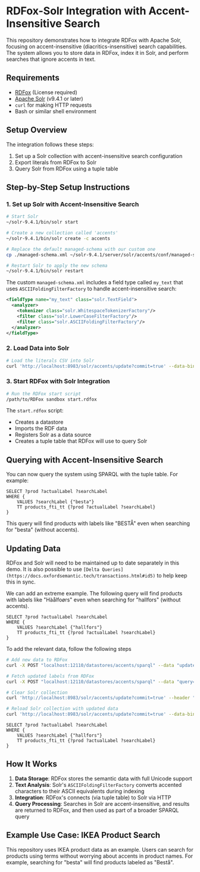 # RDFox-Solr Integration with Accent-Insensitive Search

This repository demonstrates how to integrate RDFox with Apache Solr, focusing on accent-insensitive (diacritics-insensitive) search capabilities. The system allows you to store data in RDFox, index it in Solr, and perform searches that ignore accents in text.

## Requirements

- [RDFox](https://www.oxfordsemantic.tech/product) (License required)
- [Apache Solr](https://solr.apache.org/) (v9.4.1 or later)
- `curl` for making HTTP requests
- Bash or similar shell environment

## Setup Overview

The integration follows these steps:
1. Set up a Solr collection with accent-insensitive search configuration
2. Export literals from RDFox to Solr
3. Query Solr from RDFox using a tuple table

## Step-by-Step Setup Instructions

### 1. Set up Solr with Accent-Insensitive Search

```bash
# Start Solr
~/solr-9.4.1/bin/solr start

# Create a new collection called 'accents'
~/solr-9.4.1/bin/solr create -c accents

# Replace the default managed-schema with our custom one
cp ./managed-schema.xml ~/solr-9.4.1/server/solr/accents/conf/managed-schema.xml

# Restart Solr to apply the new schema
~/solr-9.4.1/bin/solr restart
```

The custom `managed-schema.xml` includes a field type called `my_text` that uses `ASCIIFoldingFilterFactory` to handle accent-insensitive search:

```xml
<fieldType name="my_text" class="solr.TextField">
  <analyzer>
    <tokenizer class="solr.WhitespaceTokenizerFactory"/>
    <filter class="solr.LowerCaseFilterFactory"/>
    <filter class="solr.ASCIIFoldingFilterFactory"/>
  </analyzer>
</fieldType>
```

### 2. Load Data into Solr

```bash
# Load the literals CSV into Solr
curl 'http://localhost:8983/solr/accents/update?commit=true' --data-binary @literals.csv -H 'Content-type: text/csv'
```

### 3. Start RDFox with Solr Integration

```bash
# Run the RDFox start script
/path/to/RDFox sandbox start.rdfox
```

The `start.rdfox` script:
- Creates a datastore
- Imports the RDF data 
- Registers Solr as a data source
- Creates a tuple table that RDFox will use to query Solr

## Querying with Accent-Insensitive Search

You can now query the system using SPARQL with the tuple table. For example:

```sparql
SELECT ?prod ?actualLabel ?searchLabel
WHERE {
    VALUES ?searchLabel {"besta"}
    TT products_fti_tt {?prod ?actualLabel ?searchLabel}
}
```

This query will find products with labels like "BESTÅ" even when searching for "besta" (without accents).

## Updating Data

RDFox and Solr will need to be maintained up to date separately in this demo.
It is also possible to use `[Delta Queries]` `(https://docs.oxfordsemantic.tech/transactions.html#id5)` to help keep this in sync.


We can add an extreme example. The following query will find products with labels like "Hàålfoørs" even when searching for "hallfors" (without accents).
```sparql
SELECT ?prod ?actualLabel ?searchLabel
WHERE {
    VALUES ?searchLabel {"hallfors"}
    TT products_fti_tt {?prod ?actualLabel ?searchLabel}
}
```

To add the relevant data, follow the following steps

```bash
# Add new data to RDFox
curl -X POST "localhost:12110/datastores/accents/sparql" --data "update=INSERT DATA {:product_00 rdfs:label \"Hàålfoørs\"}"

# Fetch updated labels from RDFox
curl -X POST "localhost:12110/datastores/accents/sparql" --data "query=SELECT ?item ?label WHERE {?item rdfs:label ?label}" --header "Accept: text/csv" --output ~/accents/literals_update.csv

# Clear Solr collection
curl 'http://localhost:8983/solr/accents/update?commit=true' --header "Content-Type: text/xml" --data-binary '<delete><query>*:*</query></delete>'

# Reload Solr collection with updated data
curl 'http://localhost:8983/solr/accents/update?commit=true' --data-binary @literals_update.csv --header 'Content-type: text/csv'
```

```sparql
SELECT ?prod ?actualLabel ?searchLabel
WHERE {
    VALUES ?searchLabel {"hallfors"}
    TT products_fti_tt {?prod ?actualLabel ?searchLabel}
}
```



## How It Works

1. **Data Storage**: RDFox stores the semantic data with full Unicode support
2. **Text Analysis**: Solr's `ASCIIFoldingFilterFactory` converts accented characters to their ASCII equivalents during indexing
3. **Integration**: RDFox's connects (via tuple table) to Solr via HTTP
4. **Query Processing**: Searches in Solr are accent-insensitive, and results are returned to RDFox, and then used as part of a broader SPARQL query

## Example Use Case: IKEA Product Search

This repository uses IKEA product data as an example. Users can search for products using terms without worrying about accents in product names. For example, searching for "besta" will find products labeled as "Bestå".